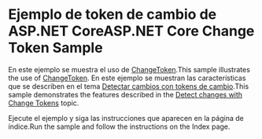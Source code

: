 # <a name="aspnet-core-change-token-sample"></a><span data-ttu-id="6df52-101">Ejemplo de token de cambio de ASP.NET Core</span><span class="sxs-lookup"><span data-stu-id="6df52-101">ASP.NET Core Change Token Sample</span></span>

<span data-ttu-id="6df52-102">En este ejemplo se muestra el uso de [ChangeToken](https://docs.microsoft.com/dotnet/api/microsoft.extensions.primitives.changetoken).</span><span class="sxs-lookup"><span data-stu-id="6df52-102">This sample illustrates the use of [ChangeToken](https://docs.microsoft.com/dotnet/api/microsoft.extensions.primitives.changetoken).</span></span> <span data-ttu-id="6df52-103">En este ejemplo se muestran las características que se describen en el tema [Detectar cambios con tokens de cambio](https://docs.microsoft.com/aspnet/core/fundamentals/change-tokens).</span><span class="sxs-lookup"><span data-stu-id="6df52-103">This sample demonstrates the features described in the [Detect changes with Change Tokens](https://docs.microsoft.com/aspnet/core/fundamentals/change-tokens) topic.</span></span>

<span data-ttu-id="6df52-104">Ejecute el ejemplo y siga las instrucciones que aparecen en la página de índice.</span><span class="sxs-lookup"><span data-stu-id="6df52-104">Run the sample and follow the instructions on the Index page.</span></span>
